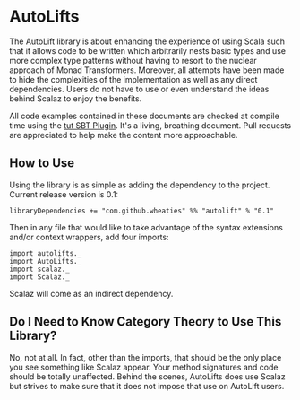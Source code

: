 # AutoLifts

The AutoLift library is about enhancing the experience of using Scala such that it allows code to be written which arbitrarily nests basic types and use more complex type patterns without having to resort to the nuclear approach of Monad Transformers. Moreover, all attempts have been made to hide the complexities of the implementation as well as any direct dependencies. Users do not have to use or even understand the ideas behind Scalaz to enjoy the benefits.

All code examples contained in these documents are checked at compile time using the [tut SBT Plugin](https://github.com/tpolecat/tut). It's a living, breathing document. Pull requests are appreciated to help make the content more approachable.

## How to Use

Using the library is as simple as adding the dependency to the project. Current release version is 0.1:

```
libraryDependencies += "com.github.wheaties" %% "autolift" % "0.1"
```

Then in any file that would like to take advantage of the syntax extensions and/or context wrappers, add four imports:

```
import autolifts._
import AutoLifts._
import scalaz._
import Scalaz._
```

Scalaz will come as an indirect dependency.

## Do I Need to Know Category Theory to Use This Library?

No, not at all. In fact, other than the imports, that should be the only place you see something like Scalaz appear. Your method signatures and code should be totally unaffected. Behind the scenes, AutoLifts does use Scalaz but strives to make sure that it does not impose that use on AutoLift users.
